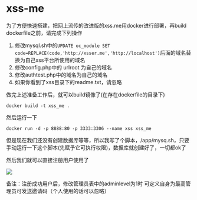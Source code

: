 # xss-me
为了方便快速搭建，把网上流传的改进版的xss.me用docker进行部署，再build dockerfile之前，请完成下列操作

1. 修改mysql.sh中的`UPDATE oc_module SET code=REPLACE(code,'http://xsser.me','http://localhost')`后面的域名替换为自己xss平台所使用的域名
2. 修改config.php中的 urlroot 为自己的域名
3. 修改authtest.php中的域名为自己的域名
4. 如果你看到了xss目录下的readme.txt，请忽略


做完上述准备工作后，就可以build镜像了(在存在dockerfile的目录下)

`docker build -t xss_me .`

然后运行一下

`docker run -d -p 8888:80 -p 3333:3306 --name xss xss_me`

但是现在我们还没有创建数据库等等，所以我写了个脚本，/app/mysq.sh，只要手动运行一下这个脚本(先赋予它可执行权限)，数据库就创建好了，一切都ok了

然后我们就可以直接注册用户使用了

![](https://github.com/Maskhe/xss-me/blob/master/%E5%B1%8F%E5%B9%95%E6%88%AA%E5%9B%BE_1.png)


备注：注册成功用户后，修改管理员表中的adminlevel为1时 可定义自身为最高管理员可发送邀请码（个人使用的话可以忽略）
